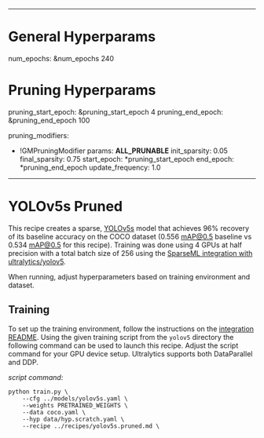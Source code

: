 <!--
Copyright (c) 2021 - present / Neuralmagic, Inc. All Rights Reserved.

Licensed under the Apache License, Version 2.0 (the "License");
you may not use this file except in compliance with the License.
You may obtain a copy of the License at

   http://www.apache.org/licenses/LICENSE-2.0

Unless required by applicable law or agreed to in writing,
software distributed under the License is distributed on an "AS IS" BASIS,
WITHOUT WARRANTIES OR CONDITIONS OF ANY KIND, either express or implied.
See the License for the specific language governing permissions and
limitations under the License.
-->

---
# General Hyperparams
num_epochs: &num_epochs 240

# Pruning Hyperparams
pruning_start_epoch: &pruning_start_epoch 4
pruning_end_epoch: &pruning_end_epoch 100

pruning_modifiers:
  - !GMPruningModifier
    params: __ALL_PRUNABLE__
    init_sparsity: 0.05
    final_sparsity: 0.75
    start_epoch: *pruning_start_epoch
    end_epoch: *pruning_end_epoch
    update_frequency: 1.0
---

# YOLOv5s Pruned

This recipe creates a sparse, [YOLOv5s](https://github.com/ultralytics/yolov5) model that achieves 96% recovery of its baseline accuracy on the COCO dataset (0.556 mAP@0.5 baseline vs 0.534 mAP@0.5 for this recipe).
Training was done using 4 GPUs at half precision with a total batch size of 256 using the [SparseML integration with ultralytics/yolov5](https://github.com/neuralmagic/sparseml/tree/main/integrations/ultralytics-yolov5).

When running, adjust hyperparameters based on training environment and dataset.

## Training

To set up the training environment, follow the instructions on the [integration README](https://github.com/neuralmagic/sparseml/blob/main/integrations/ultralytics-yolov5/README.md).
Using the given training script from the `yolov5` directory the following command can be used to launch this recipe. 
Adjust the script command for your GPU device setup. 
Ultralytics supports both DataParallel and DDP.

*script command:*

```
python train.py \
    --cfg ../models/yolov5s.yaml \
    --weights PRETRAINED_WEIGHTS \
    --data coco.yaml \
    --hyp data/hyp.scratch.yaml \
    --recipe ../recipes/yolov5s.pruned.md \
```
